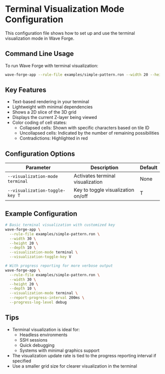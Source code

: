 # Terminal Visualization Mode Configuration

This configuration file shows how to set up and use the terminal visualization mode in Wave Forge.

## Command Line Usage

To run Wave Forge with terminal visualization:

```bash
wave-forge-app --rule-file examples/simple-pattern.ron --width 20 --height 20 --depth 5 --visualization-mode terminal
```

## Key Features

- Text-based rendering in your terminal
- Lightweight with minimal dependencies
- Shows a 2D slice of the 3D grid
- Displays the current Z-layer being viewed
- Color coding of cell states:
  - Collapsed cells: Shown with specific characters based on tile ID
  - Uncollapsed cells: Indicated by the number of remaining possibilities
  - Contradictions: Highlighted in red

## Configuration Options

| Parameter                       | Description                        | Default |
| ------------------------------- | ---------------------------------- | ------- |
| `--visualization-mode terminal` | Activates terminal visualization   | None    |
| `--visualization-toggle-key T`  | Key to toggle visualization on/off | T       |

## Example Configuration

```bash
# Basic terminal visualization with customized key
wave-forge-app \
  --rule-file examples/simple-pattern.ron \
  --width 30 \
  --height 20 \
  --depth 10 \
  --visualization-mode terminal \
  --visualization-toggle-key V

# With progress reporting for more verbose output
wave-forge-app \
  --rule-file examples/simple-pattern.ron \
  --width 30 \
  --height 20 \
  --depth 10 \
  --visualization-mode terminal \
  --report-progress-interval 200ms \
  --progress-log-level debug
```

## Tips

- Terminal visualization is ideal for:
  - Headless environments
  - SSH sessions
  - Quick debugging
  - Systems with minimal graphics support
- The visualization update rate is tied to the progress reporting interval if specified
- Use a smaller grid size for clearer visualization in the terminal
